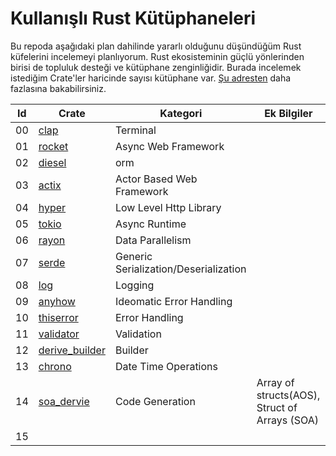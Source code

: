 # Kullanışlı Rust Kütüphaneleri

Bu repoda aşağıdaki plan dahilinde yararlı olduğunu düşündüğüm Rust küfelerini incelemeyi planlıyorum. Rust ekosisteminin güçlü yönlerinden birisi de topluluk desteği ve kütüphane zenginliğidir. Burada incelemek istediğim Crate'ler haricinde sayısı kütüphane var. [Şu adresten](https://crates.io/) daha fazlasına bakabilirsiniz.

| Id | Crate               | Kategori                   | Ek Bilgiler |
|-----|---------------------|--------------------------|---------------------------------|
| 00 | [clap](https://crates.io/crates/clap)              | Terminal                     | |
| 01 | [rocket](https://crates.io/search?q=rocket)| Async Web Framework                     | |
| 02 | [diesel](https://crates.io/crates/diesel)| orm                     | |
| 03 | [actix](https://crates.io/crates/actix)| Actor Based Web Framework                     | |
| 04 | [hyper](https://crates.io/crates/hyper)| Low Level Http Library                      | |
| 05 | [tokio](https://crates.io/crates/tokio)| Async Runtime                 | |
| 06 | [rayon](https://crates.io/crates/rayon)| Data Parallelism                      | |
| 07 | [serde](https://crates.io/crates/serde)| Generic Serialization/Deserialization                      | |
| 08 | [log](https://crates.io/crates/log)| Logging                     | |
| 09 | [anyhow](https://crates.io/crates/anyhow)| Ideomatic Error Handling                      | |
| 10 | [thiserror](https://crates.io/crates/thiserror)| Error Handling                      | |
| 11 | [validator](https://crates.io/crates/validator)| Validation                      | |
| 12 | [derive_builder](https://crates.io/crates/derive_builder)| Builder                      | |
| 13 | [chrono](https://crates.io/crates/chrono)| Date Time Operations                      | 
| 14 | [soa_dervie](https://crates.io/crates/soa_derive)| Code Generation |Array of structs(AOS), Struct of Arrays (SOA) |
| 15 | |                      | |
